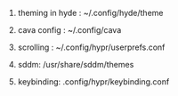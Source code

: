 1. theming in hyde :
~/.config/hyde/theme

2. cava config :
~/.config/cava

3. scrolling :
~/.config/hypr/userprefs.conf

4. sddm:
/usr/share/sddm/themes

5. keybinding:
.config/hypr/keybinding.conf
